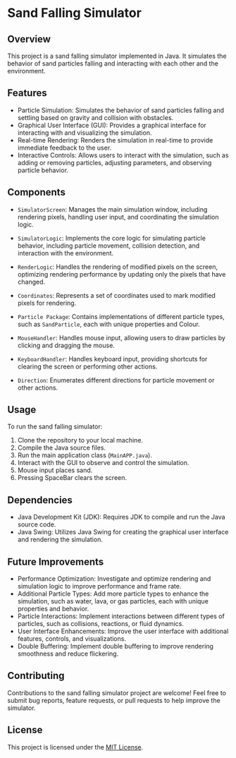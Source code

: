 # Sand Falling Simulator

## Overview
This project is a sand falling simulator implemented in Java. It simulates the behavior of sand particles falling and interacting with each other and the environment.

## Features
- Particle Simulation: Simulates the behavior of sand particles falling and settling based on gravity and collision with obstacles.
- Graphical User Interface (GUI): Provides a graphical interface for interacting with and visualizing the simulation.
- Real-time Rendering: Renders the simulation in real-time to provide immediate feedback to the user.
- Interactive Controls: Allows users to interact with the simulation, such as adding or removing particles, adjusting parameters, and observing particle behavior.

## Components
- `SimulatorScreen`: Manages the main simulation window, including rendering pixels, handling user input, and coordinating the simulation logic.
- `SimulatorLogic`: Implements the core logic for simulating particle behavior, including particle movement, collision detection, and interaction with the environment.
- `RenderLogic`: Handles the rendering of modified pixels on the screen, optimizing rendering performance by updating only the pixels that have changed.
- `Coordinates`: Represents a set of coordinates used to mark modified pixels for rendering.
- `Particle Package`: Contains implementations of different particle types, such as `SandParticle`, each with unique properties and Colour.

  
- `MouseHandler`: Handles mouse input, allowing users to draw particles by clicking and dragging the mouse.
- `KeyboardHandler`: Handles keyboard input, providing shortcuts for clearing the screen or performing other actions.
- `Direction`: Enumerates different directions for particle movement or other actions.

## Usage
To run the sand falling simulator:
1. Clone the repository to your local machine.
2. Compile the Java source files.
3. Run the main application class (`MainAPP.java`).
4. Interact with the GUI to observe and control the simulation.
5. Mouse input places sand. 
6. Pressing SpaceBar clears the screen.

## Dependencies
- Java Development Kit (JDK): Requires JDK to compile and run the Java source code.
- Java Swing: Utilizes Java Swing for creating the graphical user interface and rendering the simulation.

## Future Improvements
- Performance Optimization: Investigate and optimize rendering and simulation logic to improve performance and frame rate.
- Additional Particle Types: Add more particle types to enhance the simulation, such as water, lava, or gas particles, each with unique properties and behavior.
- Particle Interactions: Implement interactions between different types of particles, such as collisions, reactions, or fluid dynamics.
- User Interface Enhancements: Improve the user interface with additional features, controls, and visualizations.
- Double Buffering: Implement double buffering to improve rendering smoothness and reduce flickering.

## Contributing
Contributions to the sand falling simulator project are welcome! Feel free to submit bug reports, feature requests, or pull requests to help improve the simulator.

## License
This project is licensed under the [MIT License](LICENSE).
